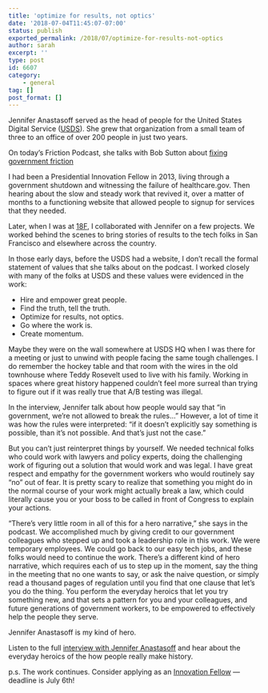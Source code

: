 ```yaml
---
title: 'optimize for results, not optics'
date: '2018-07-04T11:45:07-07:00'
status: publish
exported_permalink: /2018/07/optimize-for-results-not-optics
author: sarah
excerpt: ''
type: post
id: 6607
category:
    - general
tag: []
post_format: []
---
```

Jennifer Anastasoff served as the head of people for the United States Digital Service ([USDS](https://www.usds.gov)). She grew that organization from a small team of three to an office of over 200 people in just two years.

On today’s Friction Podcast, she talks with Bob Sutton about [fixing government friction](https://ecorner.stanford.edu/podcast/over-under-through-fixing-government-friction/)

I had been a Presidential Innovation Fellow in 2013, living through a government shutdown and witnessing the failure of healthcare.gov. Then hearing about the slow and steady work that revived it, over a matter of months to a functioning website that allowed people to signup for services that they needed.

Later, when I was at [18F](https://18f.gsa.gov/), I collaborated with Jennifer on a few projects. We worked behind the scenes to bring stories of results to the tech folks in San Francisco and elsewhere across the country.

In those early days, before the USDS had a website, I don’t recall the formal statement of values that she talks about on the podcast. I worked closely with many of the folks at USDS and these values were evidenced in the work:

- Hire and empower great people.
- Find the truth, tell the truth.
- Optimize for results, not optics.
- Go where the work is.
- Create momentum.

Maybe they were on the wall somewhere at USDS HQ when I was there for a meeting or just to unwind with people facing the same tough challenges. I do remember the hockey table and that room with the wires in the old townhouse where Teddy Rosevelt used to live with his family. Working in spaces where great history happened couldn’t feel more surreal than trying to figure out if it was really true that A/B testing was illegal.

In the interview, Jennifer talk about how people would say that “in government, we’re not allowed to break the rules…” However, a lot of time it was how the rules were interpreted: “if it doesn’t explicitly say something is possible, than it’s not possible. And that’s just not the case.”

But you can’t just reinterpret things by yourself. We needed technical folks who could work with lawyers and policy experts, doing the challenging work of figuring out a solution that would work and was legal. I have great respect and empathy for the government workers who would routinely say “no” out of fear. It is pretty scary to realize that something you might do in the normal course of your work might actually break a law, which could literally cause you or your boss to be called in front of Congress to explain your actions.

“There’s very little room in all of this for a hero narrative,” she says in the podcast. We accomplished much by giving credit to our government colleagues who stepped up and took a leadership role in this work. We were temporary employees. We could go back to our easy tech jobs, and these folks would need to continue the work. There’s a different kind of hero narrative, which requires each of us to step up in the moment, say the thing in the meeting that no one wants to say, or ask the naive question, or simply read a thousand pages of regulation until you find that one clause that let’s you do the thing. You perform the everyday heroics that let you try something new, and that sets a pattern for you and your colleagues, and future generations of government workers, to be empowered to effectively help the people they serve.

Jennifer Anastasoff is my kind of hero.

Listen to the full [interview with Jennifer Anastasoff](https://ecorner.stanford.edu/podcast/over-under-through-fixing-government-friction/) and hear about the everyday heroics of the how people really make history.

p.s. The work continues. Consider applying as an [Innovation Fellow](https://apply.pif.gov/) — deadline is July 6th!